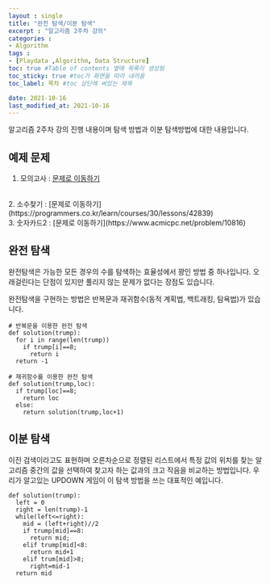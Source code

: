 ```yaml
---
layout : single
title: "완전 탐색/이분 탐색"
excerpt : "알고리즘 2주차 강의"
categories :
- Algorithm
tags :
- [Playdata ,Algorithm, Data Structure]
toc: true #Table of contents 옆에 목록이 생성됨
toc_sticky: true #toc가 화면을 따라 내려옴
toc_label: 목차 #toc 상단에 써있는 제목

date: 2021-10-16
last_modified_at: 2021-10-16
---
```


알고리즘 2주차 강의 진행 내용이며 탐색 방법과 이분 탐색방법에 대한 내용입니다.

## 예제 문제

1. 모의고사 : [문제로 이동하기](https://programmers.co.kr/learn/courses/30/lessons/42840)
<br />
2. 소수찾기 : [문제로 이동하기](https://programmers.co.kr/learn/courses/30/lessons/42839)
<br />
3. 숫자카드2 : [문제로 이동하기](https://www.acmicpc.net/problem/10816)

## 완전 탐색
완전탐색은 가능한 모든 경우의 수를 탐색하는 효율성에서 꽝인 방법 중 하나입니다. 오래걸린다는 단점이 있지만 풀리지 않는 문제가 없다는 장점도 있습니다.

완전탐색을 구현하는 방법은 반복문과 재귀함수(동적 계획법, 백트래킹, 탐욕법)가 있습니다.

```
# 반복문을 이용한 완전 탐색
def solution(trump):
  for i in range(len(trump))
    if trump[i]==8;
      return i
  return -1
```
```
# 재귀함수를 이용한 완전 탐색
def solution(trump,loc):
  if trump[loc]==8;
    return loc
  else:
    return solution(trump,loc+1)
```

## 이분 탐색
이진 검색이라고도 표현하며 오른차순으로 정렬된 리스트에서 특정 값의 위치를 찾는 알고리즘 중간의 값을 선택하여 찾고자 하는 값과의 크고 작음을 비교하는 방법입니다.
우리가 알고있는 UPDOWN 게임이 이 탐색 방법을 쓰는 대표적인 예입니다.
```
def solution(trump):
  left = 0
  right = len(trump)-1
  while(left<=right):
    mid = (left+right)//2
    if trump[mid]==8:
      return mid;
    elif trump[mid]<8:
      return mid+1
    elif trum[mid]>8;
      right=mid-1
  return mid
```
